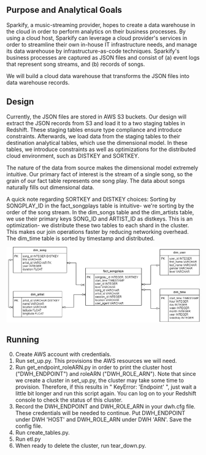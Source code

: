 ## Purpose and Analytical Goals

Sparkify, a music-streaming provider, hopes to create a data warehouse in the cloud in order to perform analytics on their business processes. By using a cloud host, Sparkify can leverage a cloud provider's services in order to streamline their own in-house IT infrastructure needs, and manage its data warehouse by infrastructure-as-code techniques. Sparkify's business processes are captured as JSON files and consist of (a) event logs that represent song streams, and (b) records of songs. 

We will build a cloud data warehouse that transforms the JSON files into data warehouse records. 


## Design

Currently, the JSON files are stored in AWS S3 buckets. Our design will extract the JSON records from S3 and load it to a two staging tables in Redshift. These staging tables ensure type compliance and introduce constraints. Afterwards, we load data from the staging tables to their destination analytical tables, which use the dimensional model. In these tables, we introduce constraints as well as optimizations for the distributed cloud environment, such as DISTKEY and SORTKEY. 

The nature of the data from source makes the dimensional model extremely intuitive. Our primary fact of interest is the stream of a single song, so the grain of our fact table represents one song play. The data about songs naturally fills out dimensional data.

A quick note regarding SORTKEY and DISTKEY choices:
Sorting by SONGPLAY_ID in the fact_songplays table is intuitive- we're sorting by the order of the song stream.
In the dim_songs table and the dim_artists table, we use their primary keys SONG_ID and ARTIST_ID as distkeys. This is an optimization- we distribute these two tables to each shard in the cluster. This makes our join operations faster by reducing networking overhead. 
The dim_time table is sorted by timestamp and distributed.

![image](cloud_DW.PNG)


## Running
0. Create AWS account with credentials.
1. Run set_up.py. This provisions the AWS resources we will need. 
2. Run get_endpoint_roleARN.py in order to print the cluster host ("DWH_ENDPOINT") and roleARN ("DWH_ROLE_ARN"). Note that since we create a cluster in set_up.py, the cluster may take some time to provision. Therefore, if this results in " KeyError: 'Endpoint' ", just wait a little bit longer and run this script again. You can log on to your Redshift console to check the status of this cluster. 
3. Record the DWH_ENDPOINT and DWH_ROLE_ARN in your dwh.cfg file. These credentials will be needed to continue. Put DWH_ENDPOINT under DWH 'HOST' and DWH_ROLE_ARN under DWH 'ARN'. Save the config file.
4. Run create_tables.py. 
5. Run etl.py
6. When ready to delete the cluster, run tear_down.py.
